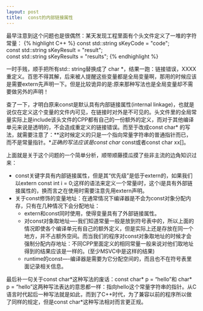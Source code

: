 ```yaml
---
layout: post
title:  const的内部链接属性
---
```


最早注意到这个问题也是很偶然：某天发现工程里面有个头文件定义了一堆的字符常量：
{% highlight C++ %}
const std::string sKeyCode                  =    "code";        
const std::string sKeyResult                =    "result";      
const std::string sKeyResults               =    "results";
{% endhighlight %}

一时手贱，顺手把所有std:: string替换成了 char *，结果一跑：链接错误，XXXX重定义。百思不得其解，后来被人提醒这些变量都是全局变量啊，那用的时候应该是需要extern先声明一下。但是比较诡异的是:原来那种写法也是全局变量却不需要做另外的声明！

查了一下，才明白原来const是默认具有内部链接属性(internal linkage)，也就是说仅在定义这个变量的文件内可见，在链接时对外是不可见的。头文件里的全局常量实际上是include该头文件的CPP都有自己的一份额外的定义，而对于其他编译单元来说是透明的，不会造成重定义的链接错误。而至于改成const char\*    的写法，就需要注意了：**这时候定义的只是一个指向常量字符串的普通指针而已，而不是常量指针。**正确的写法应该是const char* const或者const char xx[]。

上面就是关于这个问题的一个简单分析，顺带顺藤摸瓜摸了些非主流的边角知识过来：

* const关键字具有内部链接属性，但是其“优先级”是低于extern的，如果我们以extern const int i = 0;这样的语法来定义一个常量i时，这个i是具有外部链接属性的，换而言之在使用时需要注意先用extern声明。
* 关于const修饰的变量地址：在通常情况下编译器是不会为const对象分配内存，只有在几种情况下会分配地址：
     * extern和const同时使用，使得变量具有了外部链接属性。
     * 对const对象取地址—-我们知道常量一般是放到符号表中的，所以上面的情况即使各个编译单元有自己的额外定义，但是实际上还是存放在同一个地方，并不占额外空间。而当我们的程序对const对象取地址的时候才会强制分配内存地址：不同CPP里面定义的相同常量一般来说对他们取地址得到的结果应该是一样的。(至少MSVC中是这样的结果)
     * runtime的const—-编译器是需要为它分配空间的，而且也不在符号表里面记录相关信息。


最后补一句关于const char\*这种写法的废话：const char\* p = “hello”和 char\* p = “hello”这两种写法表达的意思都一样：指向hello这个常量字符串的指针。从C语言时代起后一种写法就是如此，而到了C++时代，为了兼容以前的程序所以做了同样的规定，但是const char*这种写法相对而言更正规。
